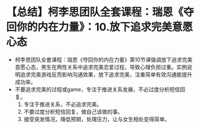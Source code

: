 # 【总结】柯李思团队全套课程：瑞恩《夺回你的内在力量》：10.放下追求完美意愿心态

-   柯李思团队全套课程：瑞恩《夺回你的内在力量》第10节课强调放下追求完美意愿心态，男生在两性关系中追求完美恋爱过程，导致心理负担过重。实例说明追求完美游戏反而影响沟通效果，放下追求完美，注重简单有效沟通能提升成功率。
-   不要追求完美的过程或game，专注于推进关系发展，不必过度分析短信回复。
    1.  专注于推进关系，不必追求完美。
    2.  不要过度分析短信回复，做自己该做的事。
    3.  接受突发情况，降低预期，处理压力，让与女生相处变得简单。